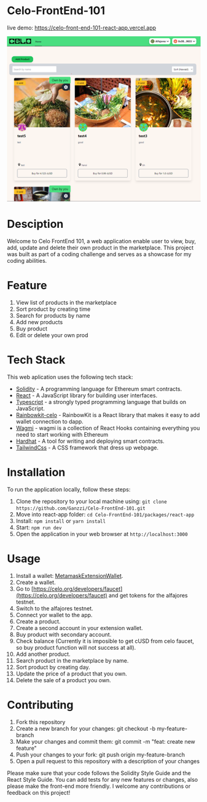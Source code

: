 ﻿# Celo-FrontEnd-101

live demo: https://celo-front-end-101-react-app.vercel.app

![Alt text](./packages/react-app/public/demo.png "Demo")

# Desciption
Welcome to Celo FrontEnd 101, a web application enable user to view, buy, add, update and delete their own product in the marketplace. This project was built as part of a coding challenge and serves as a showcase for my coding abilities.

# Feature
1. View list of products in the marketplace
2. Sort product by creating time
3. Search for products by name 
4. Add new products
5. Buy product
6. Edit or delete your own prod
# Tech Stack
This web aplication uses the following tech stack:
- [Solidity](https://docs.soliditylang.org/) - A programming language for Ethereum smart contracts.
- [React](https://reactjs.org/) - A JavaScript library for building user interfaces.
- [Typescript](https://www.typescriptlang.org) - a strongly typed programming language that builds on JavaScript.
- [Rainbowkit-celo](https://docs.celo.org/developer/rainbowkit-celo) - RainbowKit is a React library that makes it easy to add wallet connection to dapp.
- [Wagmi](https://wagmi.sh) - wagmi is a collection of React Hooks containing everything you need to start working with Ethereum
- [Hardhat](https://hardhat.org/) - A tool for writing and deploying smart contracts.
- [TailwindCss](https://tailwindcss.com) - A CSS framework that dress up webpage.

# Installation
To run the application locally, follow these steps:

1. Clone the repository to your local machine using: ``` git clone https://github.com/Ganzzi/Celo-FrontEnd-101.git ```
2. Move into react-app folder: ``` cd Celo-FrontEnd-101/packages/react-app ```
3. Install: ``` npm install ``` or ``` yarn install ```
4. Start: ``` npm run dev ```
5. Open the application in your web browser at ``` http://localhost:3000 ```

# Usage
1. Install a wallet: [MetamaskExtensionWallet](https://chrome.google.com/webstore/detail/metamask/nkbihfbeogaeaoehlefnkodbefgpgknn?hl=en).
2. Create a wallet.
3. Go to [https://celo.org/developers/faucet](https://celo.org/developers/faucet) and get tokens for the alfajores testnet.
4. Switch to the alfajores testnet.
5. Connect yor wallet to the app.
6. Create a product.
7. Create a second account in your extension wallet.
8. Buy product with secondary account.
9. Check balance (Currently it is imposible to get cUSD from celo faucet, so buy product function will not success at all).
10. Add another product.
11. Search product in the marketplace by name.
12. Sort product by creating day.
13. Update the price of a product that you own.
14. Delete the sale of a product you own.

# Contributing
1. Fork this repository
2. Create a new branch for your changes: git checkout -b my-feature-branch
3. Make your changes and commit them: git commit -m "feat: create new feature"
4. Push your changes to your fork: git push origin my-feature-branch
5. Open a pull request to this repository with a description of your changes

Please make sure that your code follows the Solidity Style Guide and the React Style Guide. You can add tests for any new features or changes, also please make the front-end more friendly. I welcome any contributions or feedback on this project!
